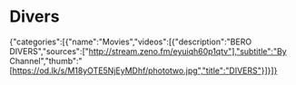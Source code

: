 # Divers
{"categories":[{"name":"Movies","videos":[{"description":"BERO DIVERS","sources":["http://stream.zeno.fm/eyuiqh60p1qtv"],"subtitle":"By Channel","thumb":"[https://od.lk/s/M18yOTE5NjEyMDhf/phototwo.jpg","title":"DIVERS"}]}]}
